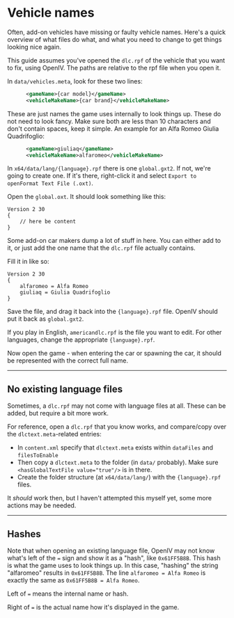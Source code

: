 # Vehicle names

Often, add-on vehicles have missing or faulty vehicle names. Here's a quick overview of what files do what, and what you need to change to get things looking nice again.

This guide assumes you've opened the `dlc.rpf` of the vehicle that you want to fix, using OpenIV. The paths are relative to the rpf file when you open it.

In `data/vehicles.meta`, look for these two lines:

```xml
      <gameName>{car model}</gameName>
      <vehicleMakeName>{car brand}</vehicleMakeName>
```

These are just names the game uses internally to look things up. These do not need to look fancy. Make sure both are less than 10 characters and don't contain spaces, keep it simple. An example for an Alfa Romeo Giulia Quadrifoglio:

```xml
      <gameName>giuliaq</gameName>
      <vehicleMakeName>alfaromeo</vehicleMakeName>
```

In `x64/data/lang/{language}.rpf` there is one `global.gxt2`. If not, we're going to create one. If it's there, right-click it and select `Export to openFormat Text File (.oxt)`.

Open the `global.oxt`. It should look something like this:

```
Version 2 30
{
	// here be content
}
```

Some add-on car makers dump a lot of stuff in here. You can either add to it, or just add the one name that the `dlc.rpf` file actually contains.

Fill it in like so:

```
Version 2 30
{
	alfaromeo = Alfa Romeo
	giuliaq = Giulia Quadrifoglio
}
```

Save the file, and drag it back into the `{language}.rpf` file. OpenIV should put it back as `global.gxt2`.

If you play in English, `americandlc.rpf` is the file you want to edit. For other languages, change the appropriate `{language}.rpf`.

Now open the game - when entering the car or spawning the car, it should be represented with the correct full name.

---------------------

## No existing language files

Sometimes, a `dlc.rpf` may not come with language files at all. These can be added, but require a bit more work.

For reference, open a `dlc.rpf` that you know works, and compare/copy over the `dlctext.meta`-related entries:

* In `content.xml` specify that `dlctext.meta` exists within `dataFiles` and `filesToEnable`
* Then copy a `dlctext.meta` to the folder (in `data/` probably). Make sure `<hasGlobalTextFile value="true"/>` is in there.
* Create the folder structure (at `x64/data/lang/`) with the `{language}.rpf` files.

It *should* work then, but I haven't attempted this myself yet, some more actions may be needed.

---------------------

## Hashes

Note that when opening an existing language file, OpenIV may not know what's left of the `=` sign and show it as a "hash", like `0x61FF5B8B`. This hash is what the game uses to look things up. In this case, "hashing" the string "alfaromeo" results in `0x61FF5B8B`. The line `alfaromeo = Alfa Romeo` is exactly the same as `0x61FF5B8B = Alfa Romeo`.

Left of `=` means the internal name or hash.

Right of `=` is the actual name how it's displayed in the game.

